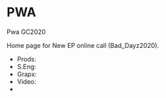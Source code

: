 # PWA
Pwa GC2020

Home page for New EP online call (Bad_Dayz2020).
- Prods:
- S.Eng:
- Grapx:
- Video:
-
